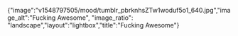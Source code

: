 {"image":"v1548797505/mood/tumblr_pbrknhsZTw1woduf5o1_640.jpg","image_alt":"Fucking Awesome", "image_ratio": "landscape","layout":"lightbox","title":"Fucking Awesome"}